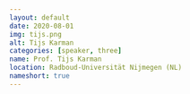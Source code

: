 ```yaml
---
layout: default
date: 2020-08-01
img: tijs.png
alt: Tijs Karman
categories: [speaker, three]
name: Prof. Tijs Karman
location: Radboud-Universität Nijmegen (NL)
nameshort: true
---
```

